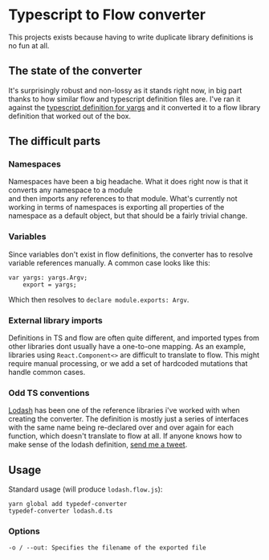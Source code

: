 # Typescript to Flow converter

This projects exists because having to write duplicate library definitions is no fun at all.

## The state of the converter
It's surprisingly robust and non-lossy as it stands right now, in big part thanks to how similar flow and typescript definition files are.
I've ran it against the [typescript definition for yargs](https://github.com/flowtype/flow-typed/blob/master/definitions/npm/yargs_v4.x.x/flow_v0.23.x-/yargs_v4.x.x.js) and it converted it to a flow library definition that worked out of the box.

## The difficult parts

### Namespaces
Namespaces have been a big headache. What it does right now is that it converts any namespace to a module  
and then imports any references to that module. What's currently not working in terms of namespaces is exporting all
properties of the namespace as a default object, but that should be a fairly trivial change.

### Variables
Since variables don't exist in flow definitions, the converter has to resolve variable references manually.
A common case looks like this: 
```
var yargs: yargs.Argv;
	export = yargs;
```

Which then resolves to `declare module.exports: Argv`.

### External library imports
Definitions in TS and flow are often quite different, and imported types from other libraries dont usually have
a one-to-one mapping. As an example, libraries using `React.Component<>` are difficult to translate to flow. 
This might require manual processing, or we add a set of hardcoded mutations that handle common cases.

### Odd TS conventions
[Lodash](https://github.com/DefinitelyTyped/DefinitelyTyped/blob/master/lodash/lodash.d.ts) has been one of the reference libraries i've worked with when creating the 
converter. The definition is mostly just a series of interfaces with the same name being re-declared over and over again for each function, which doesn't translate to flow at all.
If anyone knows how to make sense of the lodash definition, [send me a tweet](//twitter.com/joarwilk).

## Usage

Standard usage (will produce `lodash.flow.js`):
```
yarn global add typedef-converter
typedef-converter lodash.d.ts
```

### Options
```
-o / --out: Specifies the filename of the exported file
```
